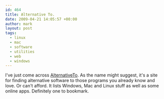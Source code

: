 ```yaml
---
id: 464
title: Alternative To.
date: 2009-04-21 14:05:57 +00:00
author: mark
layout: post
tags:
  - linux
  - mac
  - software
  - utilities
  - web
  - windows
---
```

I've just come across [AlternativeTo](http://alternativeto.net/). As the name might suggest, it's a site for finding alternative software to those programs you already know and love. Or can't afford. It lists Windows, Mac and Linux stuff as well as some online apps. Definitely one to bookmark.

